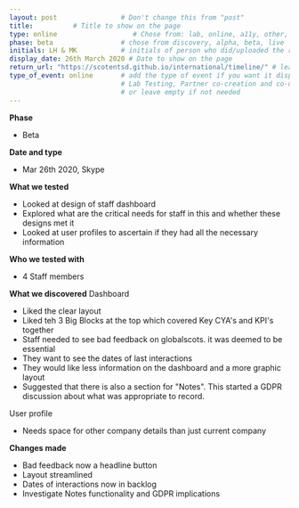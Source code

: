 ```yaml
---
layout: post                # Don't change this from "post"
title:          # Title to show on the page
type: online                   # Chose from: lab, online, a11y, other, partner
phase: beta                 # chose from discovery, alpha, beta, live
initials: LH & MK           # initials of person who did/uploaded the research
display_date: 26th March 2020 # Date to show on the page
return_url: "https://scotentsd.github.io/international/timeline/" # leave like this - don't change it   
type_of_event: online       # add the type of event if you want it displayed added to the heading when the post is clicked on
                            # Lab Testing, Partner co-creation and co-design, Accessibility, Online research and testing, Events, F2F and testing
                            # or leave empty if not needed
---
```


**Phase**
- Beta

**Date and type**
- Mar 26th 2020,  Skype

**What we tested**
- Looked at design of staff dashboard
- Explored what are the critical needs for staff in this and whether these designs met it
- Looked at user profiles to ascertain if they had all the necessary information

**Who we tested with**
- 4 Staff members

**What we discovered**
Dashboard
- Liked the clear layout
- Liked teh 3 Big Blocks at the top which covered Key CYA's  and KPI's together
- Staff needed to see bad feedback on globalscots.  it was deemed to be essential
- They want to see the dates of last interactions
- They would like less information on the dashboard and a more graphic layout
- Suggested that there is also a section for "Notes". This started a GDPR discussion about what was appropriate to record.

User profile
- Needs space for other company details than just current company

**Changes made**
- Bad feedback now a headline button
- Layout streamlined
- Dates of interactions now in backlog
- Investigate Notes functionality and GDPR implications
